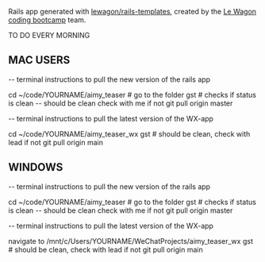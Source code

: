 Rails app generated with [lewagon/rails-templates](https://github.com/lewagon/rails-templates), created by the [Le Wagon coding bootcamp](https://www.lewagon.com) team.


TO DO EVERY MORNING

## MAC USERS
-- terminal instructions to pull the new version of the rails app

cd ~/code/YOURNAME/aimy_teaser # go to the folder
gst # checks if status is clean -- should be clean check with me if not
git pull origin master

-- terminal instructions to pull the latest version of the WX-app

cd ~/code/YOURNAME/aimy_teaser_wx
gst # should be clean, check with lead if not
git pull origin main

## WINDOWS
-- terminal instructions to pull the new version of the rails app

cd ~/code/YOURNAME/aimy_teaser # go to the folder
gst # checks if status is clean -- should be clean check with me if not
git pull origin master

-- terminal instructions to pull the latest version of the WX-app

navigate to /mnt/c/Users/YOURNAME/WeChatProjects/aimy_teaser_wx
gst # should be clean, check with lead if not
git pull origin main
